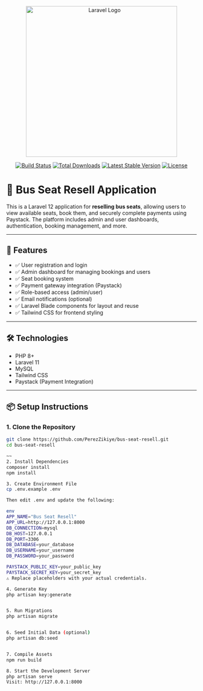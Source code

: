 <p align="center"><a href="https://laravel.com" target="_blank"><img src="https://raw.githubusercontent.com/laravel/art/master/logo-lockup/5%20SVG/2%20CMYK/1%20Full%20Color/laravel-logolockup-cmyk-red.svg" width="400" alt="Laravel Logo"></a></p>

<p align="center">
<a href="https://github.com/laravel/framework/actions"><img src="https://github.com/laravel/framework/workflows/tests/badge.svg" alt="Build Status"></a>
<a href="https://packagist.org/packages/laravel/framework"><img src="https://img.shields.io/packagist/dt/laravel/framework" alt="Total Downloads"></a>
<a href="https://packagist.org/packages/laravel/framework"><img src="https://img.shields.io/packagist/v/laravel/framework" alt="Latest Stable Version"></a>
<a href="https://packagist.org/packages/laravel/framework"><img src="https://img.shields.io/packagist/l/laravel/framework" alt="License"></a>
</p>

# 🚌 Bus Seat Resell Application

This is a Laravel 12 application for **reselling bus seats**, allowing users to view available seats, book them, and securely complete payments using Paystack. The platform includes admin and user dashboards, authentication, booking management, and more.

---

## 🚀 Features

- ✅ User registration and login
- ✅ Admin dashboard for managing bookings and users
- ✅ Seat booking system
- ✅ Payment gateway integration (Paystack)
- ✅ Role-based access (admin/user)
- ✅ Email notifications (optional)
- ✅ Laravel Blade components for layout and reuse
- ✅ Tailwind CSS for frontend styling

---

## 🛠️ Technologies

- PHP 8+
- Laravel 11
- MySQL
- Tailwind CSS
- Paystack (Payment Integration)

---

## 📦 Setup Instructions

### 1. Clone the Repository

```bash
git clone https://github.com/PerezZikiye/bus-seat-resell.git
cd bus-seat-resell

~~
2. Install Dependencies
composer install
npm install

3. Create Environment File
cp .env.example .env

Then edit .env and update the following:

env
APP_NAME="Bus Seat Resell"
APP_URL=http://127.0.0.1:8000
DB_CONNECTION=mysql
DB_HOST=127.0.0.1
DB_PORT=3306
DB_DATABASE=your_database
DB_USERNAME=your_username
DB_PASSWORD=your_password

PAYSTACK_PUBLIC_KEY=your_public_key
PAYSTACK_SECRET_KEY=your_secret_key
⚠️ Replace placeholders with your actual credentials.

4. Generate Key
php artisan key:generate


5. Run Migrations
php artisan migrate


6. Seed Initial Data (optional)
php artisan db:seed


7. Compile Assets
npm run build

8. Start the Development Server
php artisan serve
Visit: http://127.0.0.1:8000



